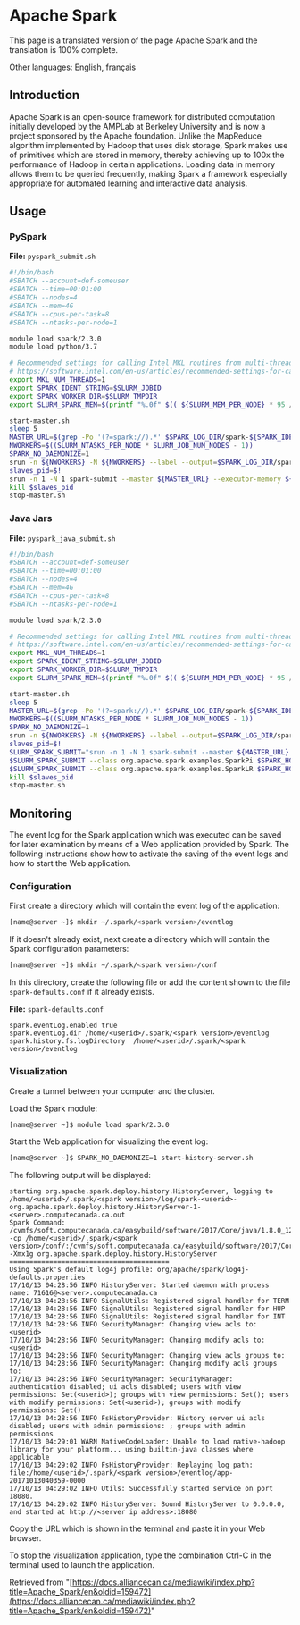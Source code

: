 # Apache Spark

This page is a translated version of the page Apache Spark and the translation is 100% complete.

Other languages: English, français


## Introduction

Apache Spark is an open-source framework for distributed computation initially developed by the AMPLab at Berkeley University and is now a project sponsored by the Apache foundation. Unlike the MapReduce algorithm implemented by Hadoop that uses disk storage, Spark makes use of primitives which are stored in memory, thereby achieving up to 100x the performance of Hadoop in certain applications. Loading data in memory allows them to be queried frequently, making Spark a framework especially appropriate for automated learning and interactive data analysis.


## Usage

### PySpark

**File:** `pyspark_submit.sh`

```bash
#!/bin/bash
#SBATCH --account=def-someuser
#SBATCH --time=00:01:00
#SBATCH --nodes=4
#SBATCH --mem=4G
#SBATCH --cpus-per-task=8
#SBATCH --ntasks-per-node=1

module load spark/2.3.0
module load python/3.7

# Recommended settings for calling Intel MKL routines from multi-threaded applications
# https://software.intel.com/en-us/articles/recommended-settings-for-calling-intel-mkl-routines-from-multi-threaded-applications
export MKL_NUM_THREADS=1
export SPARK_IDENT_STRING=$SLURM_JOBID
export SPARK_WORKER_DIR=$SLURM_TMPDIR
export SLURM_SPARK_MEM=$(printf "%.0f" $(( ${SLURM_MEM_PER_NODE} * 95 / 100 )))

start-master.sh
sleep 5
MASTER_URL=$(grep -Po '(?=spark://).*' $SPARK_LOG_DIR/spark-${SPARK_IDENT_STRING}-org.apache.spark.deploy.master*.out)
NWORKERS=$((SLURM_NTASKS_PER_NODE * SLURM_JOB_NUM_NODES - 1))
SPARK_NO_DAEMONIZE=1
srun -n ${NWORKERS} -N ${NWORKERS} --label --output=$SPARK_LOG_DIR/spark-%j-workers.out start-slave.sh -m ${SLURM_SPARK_MEM}M -c ${SLURM_CPUS_PER_TASK} ${MASTER_URL} &
slaves_pid=$!
srun -n 1 -N 1 spark-submit --master ${MASTER_URL} --executor-memory ${SLURM_SPARK_MEM}M $SPARK_HOME/examples/src/main/python/pi.py
kill $slaves_pid
stop-master.sh
```

### Java Jars

**File:** `pyspark_java_submit.sh`

```bash
#!/bin/bash
#SBATCH --account=def-someuser
#SBATCH --time=00:01:00
#SBATCH --nodes=4
#SBATCH --mem=4G
#SBATCH --cpus-per-task=8
#SBATCH --ntasks-per-node=1

module load spark/2.3.0

# Recommended settings for calling Intel MKL routines from multi-threaded applications
# https://software.intel.com/en-us/articles/recommended-settings-for-calling-intel-mkl-routines-from-multi-threaded-applications
export MKL_NUM_THREADS=1
export SPARK_IDENT_STRING=$SLURM_JOBID
export SPARK_WORKER_DIR=$SLURM_TMPDIR
export SLURM_SPARK_MEM=$(printf "%.0f" $(( ${SLURM_MEM_PER_NODE} * 95 / 100 )))

start-master.sh
sleep 5
MASTER_URL=$(grep -Po '(?=spark://).*' $SPARK_LOG_DIR/spark-${SPARK_IDENT_STRING}-org.apache.spark.deploy.master*.out)
NWORKERS=$((SLURM_NTASKS_PER_NODE * SLURM_JOB_NUM_NODES - 1))
SPARK_NO_DAEMONIZE=1
srun -n ${NWORKERS} -N ${NWORKERS} --label --output=$SPARK_LOG_DIR/spark-%j-workers.out start-slave.sh -m ${SLURM_SPARK_MEM}M -c ${SLURM_CPUS_PER_TASK} ${MASTER_URL} &
slaves_pid=$!
SLURM_SPARK_SUBMIT="srun -n 1 -N 1 spark-submit --master ${MASTER_URL} --executor-memory ${SLURM_SPARK_MEM}M"
$SLURM_SPARK_SUBMIT --class org.apache.spark.examples.SparkPi $SPARK_HOME/examples/jars/spark-examples_2.11-2.3.0.jar 1000
$SLURM_SPARK_SUBMIT --class org.apache.spark.examples.SparkLR $SPARK_HOME/examples/jars/spark-examples_2.11-2.3.0.jar 1000
kill $slaves_pid
stop-master.sh
```


## Monitoring

The event log for the Spark application which was executed can be saved for later examination by means of a Web application provided by Spark. The following instructions show how to activate the saving of the event logs and how to start the Web application.

### Configuration

First create a directory which will contain the event log of the application:

```bash
[name@server ~]$ mkdir ~/.spark/<spark version>/eventlog
```

If it doesn't already exist, next create a directory which will contain the Spark configuration parameters:

```bash
[name@server ~]$ mkdir ~/.spark/<spark version>/conf
```

In this directory, create the following file or add the content shown to the file `spark-defaults.conf` if it already exists.

**File:** `spark-defaults.conf`

```
spark.eventLog.enabled true
spark.eventLog.dir /home/<userid>/.spark/<spark version>/eventlog
spark.history.fs.logDirectory  /home/<userid>/.spark/<spark version>/eventlog
```

### Visualization

Create a tunnel between your computer and the cluster.

Load the Spark module:

```bash
[name@server ~]$ module load spark/2.3.0
```

Start the Web application for visualizing the event log:

```bash
[name@server ~]$ SPARK_NO_DAEMONIZE=1 start-history-server.sh
```

The following output will be displayed:

```
starting org.apache.spark.deploy.history.HistoryServer, logging to /home/<userid>/.spark/<spark version>/log/spark-<userid>-org.apache.spark.deploy.history.HistoryServer-1-<server>.computecanada.ca.out
Spark Command: /cvmfs/soft.computecanada.ca/easybuild/software/2017/Core/java/1.8.0_121/bin/java -cp /home/<userid>/.spark/<spark version>/conf/:/cvmfs/soft.computecanada.ca/easybuild/software/2017/Core/spark/2.2.0/jars/* -Xmx1g org.apache.spark.deploy.history.HistoryServer
========================================
Using Spark's default log4j profile: org/apache/spark/log4j-defaults.properties
17/10/13 04:28:56 INFO HistoryServer: Started daemon with process name: 71616@<server>.computecanada.ca
17/10/13 04:28:56 INFO SignalUtils: Registered signal handler for TERM
17/10/13 04:28:56 INFO SignalUtils: Registered signal handler for HUP
17/10/13 04:28:56 INFO SignalUtils: Registered signal handler for INT
17/10/13 04:28:56 INFO SecurityManager: Changing view acls to: <userid>
17/10/13 04:28:56 INFO SecurityManager: Changing modify acls to: <userid>
17/10/13 04:28:56 INFO SecurityManager: Changing view acls groups to: 
17/10/13 04:28:56 INFO SecurityManager: Changing modify acls groups to: 
17/10/13 04:28:56 INFO SecurityManager: SecurityManager: authentication disabled; ui acls disabled; users with view permissions: Set(<userid>); groups with view permissions: Set(); users with modify permissions: Set(<userid>); groups with modify permissions: Set()
17/10/13 04:28:56 INFO FsHistoryProvider: History server ui acls disabled; users with admin permissions: ; groups with admin permissions
17/10/13 04:29:01 WARN NativeCodeLoader: Unable to load native-hadoop library for your platform... using builtin-java classes where applicable
17/10/13 04:29:02 INFO FsHistoryProvider: Replaying log path: file:/home/<userid>/.spark/<spark version>/eventlog/app-20171013040359-0000
17/10/13 04:29:02 INFO Utils: Successfully started service on port 18080.
17/10/13 04:29:02 INFO HistoryServer: Bound HistoryServer to 0.0.0.0, and started at http://<server ip address>:18080
```

Copy the URL which is shown in the terminal and paste it in your Web browser.

To stop the visualization application, type the combination Ctrl-C in the terminal used to launch the application.


Retrieved from "[https://docs.alliancecan.ca/mediawiki/index.php?title=Apache_Spark/en&oldid=159472](https://docs.alliancecan.ca/mediawiki/index.php?title=Apache_Spark/en&oldid=159472)"
